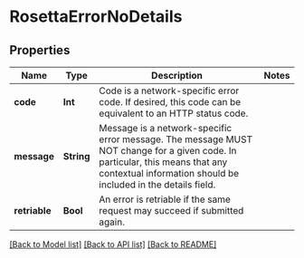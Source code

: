 # RosettaErrorNoDetails

## Properties
Name | Type | Description | Notes
------------ | ------------- | ------------- | -------------
**code** | **Int** | Code is a network-specific error code. If desired, this code can be equivalent to an HTTP status code. | 
**message** | **String** | Message is a network-specific error message. The message MUST NOT change for a given code. In particular, this means that any contextual information should be included in the details field. | 
**retriable** | **Bool** | An error is retriable if the same request may succeed if submitted again. | 

[[Back to Model list]](../README.md#documentation-for-models) [[Back to API list]](../README.md#documentation-for-api-endpoints) [[Back to README]](../README.md)


